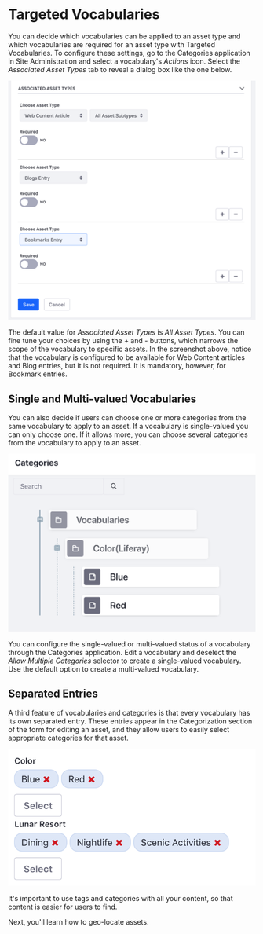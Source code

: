 # Targeted Vocabularies [](id=targeted-vocabularies)

You can decide which vocabularies can be applied to an asset type and which
vocabularies are required for an asset type with Targeted Vocabularies. To
configure these settings, go to the Categories application in Site
Administration and select a vocabulary's *Actions* icon. Select the *Associated
Asset Types* tab to reveal a dialog box like the one below.

![Figure 1: You can target vocabularies by checking the *Allow Multiple Categories* selector and then selecting the Asset Types.](../../../images/targeted-vocabularies.png)

The default value for *Associated Asset Types* is *All Asset Types*. You can
fine tune your choices by using the *+* and *-* buttons, which narrows the scope
of the vocabulary to specific assets. In the screenshot above, notice that the
vocabulary is configured to be available for Web Content articles and Blog
entries, but it is not required. It is mandatory, however, for Bookmark entries.

## Single and Multi-valued Vocabularies [](id=single-and-multi-valued-vocabularies)

You can also decide if users can choose one or more categories from the same
vocabulary to apply to an asset. If a vocabulary is single-valued you can only
choose one. If it allows more, you can choose several categories from the
vocabulary to apply to an asset.

![Figure 2: Multi-valued vocabularies allow multiple categories from the vocabulary to be applied to an asset. Single-valued vocabularies only allow one category from the vocabulary to be applied. Here, the *Dining* and *Nightlife* categories are selected to be applied but the *Scenic Adventures* category is not.](../../../images/multi-valued-vocabularies.png)

You can configure the single-valued or multi-valued status of a vocabulary
through the Categories application. Edit a vocabulary and deselect the *Allow
Multiple Categories* selector to create a single-valued vocabulary. Use the
default option to create a multi-valued vocabulary.

## Separated Entries [](id=separated-widgets)

A third feature of vocabularies and categories is that every vocabulary has its
own separated entry. These entries appear in the Categorization section of the
form for editing an asset, and they allow users to easily select appropriate
categories for that asset.

![Figure 3: Vocabularies have their own entries, making it easy to select available categories.](../../../images/separated-entries.png)

It's important to use tags and categories with all your content, so that content
is easier for users to find. 

Next, you'll learn how to geo-locate assets.
